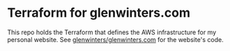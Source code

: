 # Terraform for glenwinters.com 

This repo holds the Terraform that defines the AWS infrastructure for my
personal website. See [glenwinters/glenwinters.com][1] for the website's code.

[1]: https://github.com/glenwinters/glenwinters.com